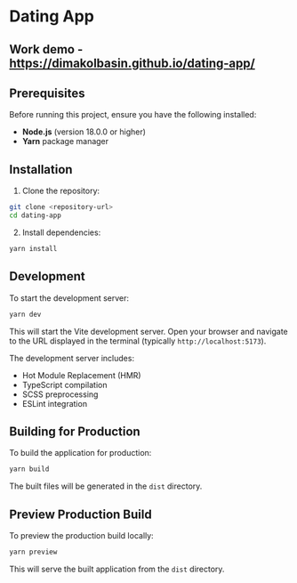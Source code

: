 # Dating App

## Work demo - https://dimakolbasin.github.io/dating-app/

## Prerequisites

Before running this project, ensure you have the following installed:

- **Node.js** (version 18.0.0 or higher)
- **Yarn** package manager

## Installation

1. Clone the repository:
```bash
git clone <repository-url>
cd dating-app
```

2. Install dependencies:
```bash
yarn install
```

## Development

To start the development server:

```bash
yarn dev
```

This will start the Vite development server. Open your browser and navigate to the URL displayed in the terminal (typically `http://localhost:5173`).

The development server includes:
- Hot Module Replacement (HMR)
- TypeScript compilation
- SCSS preprocessing
- ESLint integration

## Building for Production

To build the application for production:

```bash
yarn build
```

The built files will be generated in the `dist` directory.

## Preview Production Build

To preview the production build locally:

```bash
yarn preview
```

This will serve the built application from the `dist` directory.